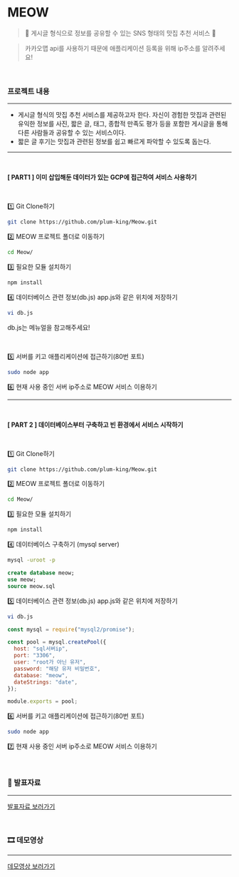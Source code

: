 # MEOW

> 📝 게시글 형식으로 정보를 공유할 수 있는 SNS 형태의 맛집 추천 서비스 📝

> 카카오맵 api를 사용하기 때문에 애플리케이션 등록을 위해 ip주소를 알려주세요!

<br>

### 프로젝트 내용
---
- 게시글 형식의 맛집 추천 서비스를 제공하고자 한다. 자신이 경험한 맛집과 관련된 유익한 정보를 사진, 짧은 글, 태그, 종합적 만족도 평가 등을 포함한 게시글을 통해 다른 사람들과 공유할 수 있는 서비스이다.
- 짧은 글 후기는 맛집과 관련된 정보를 쉽고 빠르게 파악할 수 있도록 돕는다.

---
<br>

**[ PART1 ] 이미 삽입해둔 데이터가 있는 GCP에 접근하여 서비스 사용하기**

<br />

1️⃣ Git Clone하기

```bash
git clone https://github.com/plum-king/Meow.git
```

2️⃣ MEOW 프로젝트 폴더로 이동하기

```bash
cd Meow/
```

3️⃣ 필요한 모듈 설치하기

```bash
npm install
```

4️⃣ 데이터베이스 관련 정보(db.js) app.js와 같은 위치에 저장하기

```bash
vi db.js
```

db.js는 메뉴얼을 참고해주세요!

<br>

5️⃣ 서버를 키고 애플리케이션에 접근하기(80번 포트)

```bash
sudo node app
```

6️⃣ 현재 사용 중인 서버 ip주소로 MEOW 서비스 이용하기

---
<br>

**[ PART 2 ] 데이터베이스부터 구축하고 빈 환경에서 서비스 시작하기**

<br>

1️⃣ Git Clone하기

```bash
git clone https://github.com/plum-king/Meow.git
```

2️⃣ MEOW 프로젝트 폴더로 이동하기

```bash
cd Meow/
```

3️⃣ 필요한 모듈 설치하기

```bash
npm install
```

4️⃣ 데이터베이스 구축하기 (mysql server)
```bash
mysql -uroot -p
```
```sql
create database meow;
use meow;
source meow.sql
```

5️⃣ 데이터베이스 관련 정보(db.js) app.js와 같은 위치에 저장하기

```bash
vi db.js
```

```js
const mysql = require("mysql2/promise");

const pool = mysql.createPool({
  host: "sql서버ip",
  port: "3306",
  user: "root가 아닌 유저",
  password: "해당 유저 비밀번호",
  database: "meow",
  dateStrings: "date",
});

module.exports = pool;
```

6️⃣ 서버를 키고 애플리케이션에 접근하기(80번 포트)

```bash
sudo node app
```

7️⃣ 현재 사용 중인 서버 ip주소로 MEOW 서비스 이용하기

<br>

### 📖 발표자료
---
[발표자료 보러가기](https://www.canva.com/design/DAFDqRWl4rI/view?utm_content=DAFDqRWl4rI&utm_campaign=designshare&utm_medium=link&utm_source=publishsharelink)

<br>

### 🎞 데모영상
---
[데모영상 보러가기](https://drive.google.com/file/d/1enbgJmbLRfVr7QisZcTZz7ukfqYkfTpt/view?usp=sharing)

